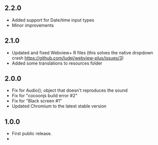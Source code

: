 ## 2.2.0

- Added support for Date/time input types
- Minor improvements

## 2.1.0

- Updated and fixed Webview+ R files (this solves the native dropdown crash https://github.com/ludei/webview-plus/issues/3)
- Added some translations to resources folder

## 2.0.0

- Fix for Audio(); object that doesn't reproduces the sound
- Fix for "cocoonjs build error #2"
- Fix for "Black screen #1"
- Updated Chromium to the latest stable version

## 1.0.0

- First public release.
- 
